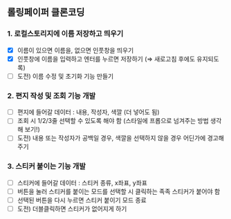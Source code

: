 ## 롤링페이퍼 클론코딩

### 1. 로컬스토리지에 이름 저장하고 띄우기

- [x] 이름이 있으면 이름을, 없으면 인풋창을 띄우기
- [x] 인풋창에 이름을 입력하고 엔터를 누르면 저장하기 (⇒ 새로고침 후에도 유지되도록)
- [ ] 도전) 이름 수정 및 초기화 기능 만들기

### 2. 편지 작성 및 조회 기능 개발

- [ ] 편지에 들어갈 데이터 : 내용, 작성자, 색깔 (더 넣어도 됨)
- [ ] 조회 시 1/2/3줄 선택할 수 있도록 해야 함 (스타일에 프롭으로 넘겨주는 방법 생각해 보기!)
- [ ] 도전) 내용 또는 작성자가 공백일 경우, 색깔을 선택하지 않을 경우 어딘가에 경고해 주기

### 3. 스티커 붙이는 기능 개발

- [ ] 스티커에 들어갈 데이터 : 스티커 종류, x좌표, y좌표
- [ ] 버튼을 눌러 스티커를 붙이는 모드를 선택할 시 클릭하는 족족 스티커가 붙어야 함
- [ ] 선택된 버튼을 다시 누르면 스티커 붙이기 모드 종료
- [ ] 도전) 더블클릭하면 스티커가 없어지게 하기
